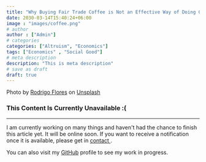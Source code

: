 ```yaml
---
title: "Why Buying Fair Trade Coffee is Not an Effective Way of Doing Good"
date: 2030-03-14T15:40:24+06:00
image : "images/coffee.png"
# author
author : ["Admin"]
# categories
categories: ["Altruism", "Economics"]
tags: ["Economics" , "Social Good"]
# meta description
description: "This is meta description"
# save as draft
draft: true
---
```

Photo by <a href="https://unsplash.com/@rodrigoflores_photo?utm_source=unsplash&utm_medium=referral&utm_content=creditCopyText">Rodrigo Flores</a> on <a href="https://unsplash.com/?utm_source=unsplash&utm_medium=referral&utm_content=creditCopyText">Unsplash</a>  
  
<h3>This Content Is Currently Unavailable :(</h3>
<hr/>  
  
I am currently working on many things and haven't had the chance to finish this article yet. It will be online soon.
If you want to receive a notification once it is available, please get in <a href="/contact"> contact </a>.  
  
You can also visit my <a href="https://github.com/marcderbauer">GitHub</a> profile to see my work in progress.
